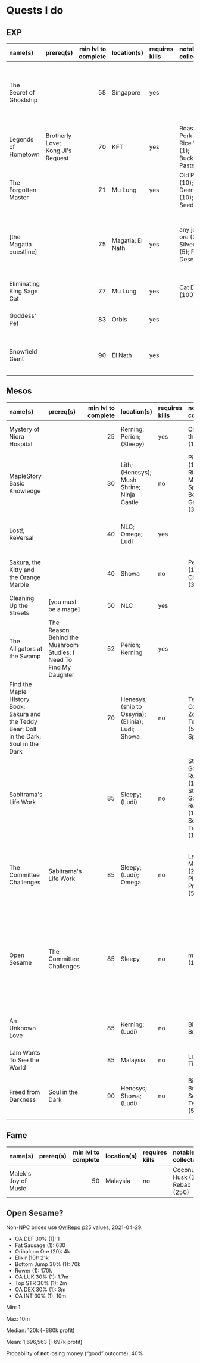 # Quests I do

## EXP

| name(s)                   | prereq(s)                         | min lvl to complete | location(s)      | requires kills | notable collectables                                   |     EXP | other rewards                                                                 | who dunnit                                     |
| :------------------------ | :-------------------------------- | ------------------: | :--------------- | :------------- | :----------------------------------------------------- | ------: | :---------------------------------------------------------------------------- | :--------------------------------------------- |
| The Secret of Ghostship   |                                   |                  58 | Singapore        | yes            |                                                        | 155,000 | mesos (100,000); White Essence (1); Chili Crabs or some shit (???)            | cervid; capreolina; cervine; rusa              |
| Legends of Hometown       | Brotherly Love; Kong Ji's Request |                  70 | KFT              | yes            | Roasted Pork (1); Rice Wine (1); Buckwheat Paste (1)   | 206,700 | fame (15)                                                                     | cervid; capreolina; cervine; rusa              |
| The Forgotten Master      |                                   |                  71 | Mu Lung          | yes            | Old Paper (10); Broken Deer Horn (10); Peach Seed (50) | 218,300 | fame (15)                                                                     | cervid; capreolina; rusa                       |
| \[the Magatia questline\] |                                   |                  75 | Magatia; El Nath | yes            | any jewel ore (2); Silver Ore (5); Flaming Desert (50) | 639,100 | fame (30); Elixir (30); Melting Cheese (30); ACP (10); Russelon's Potion (20) | cervid; capreolina; rusa                       |
| Eliminating King Sage Cat |                                   |                  77 | Mu Lung          | yes            | Cat Doll (100)                                         | 282,700 | fame (17)                                                                     | cervid; capreolina; rusa                       |
| Goddess' Pet              |                                   |                  83 | Orbis            | yes            |                                                        | 385,600 | fame (20)                                                                     | cervid; capreolina; cervine; rusa              |
| Snowfield Giant           |                                   |                  90 | El Nath          | yes            |                                                        | 541,900 | fame (20)                                                                     | cervid; capreolina; cervine; hydropotina; rusa |

## Mesos

| name(s)                                                                                    | prereq(s)                                                          | min lvl to complete | location(s)                                        | requires kills | notable collectables                                                             |    EXP | other rewards                                                                                              | who dunnit                        |
| :----------------------------------------------------------------------------------------- | :----------------------------------------------------------------- | ------------------: | :------------------------------------------------- | :------------- | :------------------------------------------------------------------------------- | -----: | :--------------------------------------------------------------------------------------------------------- | :-------------------------------- |
| Mystery of Niora Hospital                                                                  |                                                                    |                  25 | Kerning; Perion; (Sleepy)                          | yes            | Charm of the Undead (100)                                                        |  7,300 | Old Raggedy Cape (1)                                                                                       | cervid; capreolina; cervine; rusa |
| MapleStory Basic Knowledge                                                                 |                                                                    |                  30 | Lith; (Henesys); Mush Shrine; Ninja Castle         | no             | Pig's Head (1); Pig's Ribbon (20); Maple Special Bento (2); Genin Doll (30)      |      0 | Shoe Jump 30% (1); Elixir (10); assorted potions                                                           | cervid; capreolina; cervine; rusa |
| Lost!; ReVersal                                                                            |                                                                    |                  40 | NLC; Omega; Ludi                                   | yes            |                                                                                  | 18,000 | GFA 70% (1); fame (7); Elpam Elixir (7)                                                                    | cervid; capreolina; rusa          |
| Sakura, the Kitty and the Orange Marble                                                    |                                                                    |                  40 | Showa                                              | no             | Pet Food (1); Fried Chicken (300)                                                |      0 | Shoe Jump 30% (1); Helm HP 30% (1)                                                                         | cervid; capreolina; rusa          |
| Cleaning Up the Streets                                                                    | \[you must be a mage\]                                             |                  50 | NLC                                                | yes            |                                                                                  | 15,000 | Nocturnal Staff (1)                                                                                        | cervid; cervine                   |
| The Alligators at the Swamp                                                                | The Reason Behind the Mushroom Studies; I Need To Find My Daughter |                  52 | Perion; Kerning                                    | yes            |                                                                                  | 45,000 | Cape INT 60% (1); job-based 10% weapon scroll (1)                                                          | cervid; capreolina; rusa          |
| Find the Maple History Book; Sakura and the Teddy Bear; Doll in the Dark; Soul in the Dark |                                                                    |                  70 | Henesys; (ship to Ossyria); (Ellinia); Ludi; Showa | no             | Teddy's Cotton (50); Zombie Teddy Bear (50); Free Spirit (50)                    |  6,500 | random 30% scroll (3); Medal of Honor (1)                                                                  | cervid                            |
| Sabitrama's Life Work                                                                      |                                                                    |                  85 | Sleepy; (Ludi)                                     | no             | Stone Golem Rubble (100); Dark Stone Golem Rubble (100); Sealed Teddy Bear (100) | 15,000 | OA INT 30% (1) **OR** Glove DEX 30% (1)                                                                    | cervid; capreolina; cervine       |
| The Committee Challenges                                                                   | Sabitrama's Life Work                                              |                  85 | Sleepy; (Ludi); Omega                              | no             | Lazy Buffy's Marble (200); Dual Pirate's Propeller (500)                         |  5,000 | GFA 30% (1) **OR** OA INT 30% (1) **OR** Glove DEX 30% (1) **OR** Power Elixir (1)                         |                                   |
| Open Sesame                                                                                | The Committee Challenges                                           |                  85 | Sleepy                                             | no             | mesos (1,000,000)                                                                |      0 | random 30% scroll (1) **OR** Rower (1) **OR** Elixir (10) **OR** Orihalcon Ore (20) **OR** Fat Sausage (1) |                                   |
| An Unknown Love                                                                            |                                                                    |                  85 | Kerning; (Ludi)                                    | no             | Binding Bridle (100)                                                             | 10,000 | OA INT 30% (1); Glove DEX 30% (1)                                                                          |                                   |
| Lam Wants To See the World                                                                 |                                                                    |                  85 | Malaysia                                           | no             | Lucky Bus Ticket (100)                                                           | 15,000 | random 30% scroll (1)                                                                                      |                                   |
| Freed from Darkness                                                                        | Soul in the Dark                                                   |                  90 | Henesys; Showa; (Ludi)                             | no             | Binding Bridle (50); Sealed Teddy Bear (50)                                      | 65,000 | random 30% scroll (2); fame (10); Elixir (2)                                                               | cervid                            |

## Fame

| name(s)              | prereq(s) | min lvl to complete | location(s) | requires kills | notable collectables            |    EXP | other rewards             | who dunnit |
| :------------------- | :-------- | ------------------: | :---------- | :------------- | :------------------------------ | -----: | :------------------------ | :--------- |
| Malek's Joy of Music |           |                  50 | Malaysia    | no             | Coconut Husk (150); Rebab (250) | 90,000 | fame (26); mesos (26,000) | rusa       |

## Open Sesame?

Non-NPC prices use [OwlRepo](https://owlrepo.com/) p25 values, 2021-04-29.

- OA DEF 30% (1): 1
- Fat Sausage (1): 630
- Orihalcon Ore (20): 4k
- Elixir (10): 21k
- Bottom Jump 30% (1): 70k
- Rower (1): 170k
- OA LUK 30% (1): 1.7m
- Top STR 30% (1): 2m
- OA DEX 30% (1): 3m
- OA INT 30% (1): 10m

Min: 1

Max: 10m

Median: 120k (&minus;880k profit)

Mean: 1,696,563 (+697k profit)

Probability of **not** losing money (&ldquo;good&rdquo; outcome): 40%
